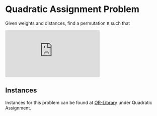 # Quadratic Assignment Problem

Given weights and distances, find a permutation π such that

<!-- 
Equation: 
\min_\pi \sum_{i=1}^{n}\sum_{j=1}^{n} w_{ij} \cdot d_{\pi(i), \pi(j)} 
-->
![](http://latex.codecogs.com/svg.latex?%5Cmin_%5Cpi%5Csum_%7Bi%3D1%7D%5E%7Bn%7D%5Csum_%7Bj%3D1%7D%5E%7Bn%7D%20w_%7Bij%7D%20%5Ccdot%20d_%7B%5Cpi%28i%29%2C%20%5Cpi%28j%29%7D)


## Instances

Instances for this problem can be found at [OR-Library](http://people.brunel.ac.uk/~mastjjb/jeb/info.html) under Quadratic Assignment.
